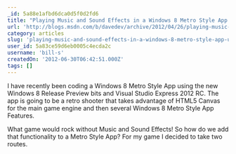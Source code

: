 ```yaml
---
_id: 5a88e1afbd6dca0d5f0d2fd6
title: "Playing Music and Sound Effects in a Windows 8 Metro Style App using HTML and JavaScript"
url: 'http://blogs.msdn.com/b/davedev/archive/2012/04/26/playing-music-and-sound-effects-in-a-windows-8-metro-style-app-using-html-and-javascript.aspx'
category: articles
slug: 'playing-music-and-sound-effects-in-a-windows-8-metro-style-app-using-html-and-javascript'
user_id: 5a83ce59d6eb0005c4ecda2c
username: 'bill-s'
createdOn: '2012-06-30T06:42:51.000Z'
tags: []
---
```


I have recently been coding a Windows 8 Metro Style App using the new Windows 8 Release Preview bits and Visual Studio Express 2012 RC.  The app is going to be a retro shooter that takes advantage of HTML5 Canvas for the main game engine and then several Windows 8 Metro Style App Features. 

What game would rock without Music and Sound Effects!  So how do we add that functionality to a Metro Style App?  For my game I decided to take two routes. 
